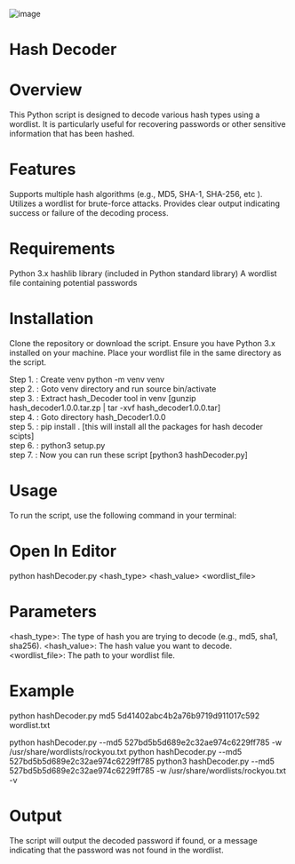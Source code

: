 ![image](https://github.com/user-attachments/assets/75f6a3ff-3670-42d9-a27a-5d03045dca83)




Hash Decoder
============

Overview
=========
This Python script is designed to decode various hash types using a wordlist. It is particularly useful for recovering passwords or other sensitive information that has been hashed.

Features
=========
Supports multiple hash algorithms (e.g., MD5, SHA-1, SHA-256, etc ).
Utilizes a wordlist for brute-force attacks.
Provides clear output indicating success or failure of the decoding process.

Requirements
============
Python 3.x
hashlib library (included in Python standard library)
A wordlist file containing potential passwords

Installation
============
Clone the repository or download the script.
Ensure you have Python 3.x installed on your machine.
Place your wordlist file in the same directory as the script.

Step 1. : Create venv python -m venv venv 
<br/>step 2. : Goto venv directory and run source bin/activate 
<br/>step 3. : Extract hash_Decoder tool in venv [gunzip hash_decoder1.0.0.tar.zp | tar -xvf hash_decoder1.0.0.tar]
<br/>step 4. : Goto directory hash_Decoder1.0.0
<br/>step 5. : pip install .   [this will install all the packages for hash decoder scipts]<br/>
step 6. : python3 setup.py\
step 7. : Now you can run these script   [python3 hashDecoder.py]<br/>


Usage
=====
To run the script, use the following command in your terminal:

Open In Editor
==============
python hashDecoder.py <hash_type> <hash_value> <wordlist_file>

Parameters
==========
<hash_type>: The type of hash you are trying to decode (e.g., md5, sha1, sha256).
<hash_value>: The hash value you want to decode.
<wordlist_file>: The path to your wordlist file.

Example
=======
python hashDecoder.py md5 5d41402abc4b2a76b9719d911017c592  wordlist.txt

python hashDecoder.py --md5 527bd5b5d689e2c32ae974c6229ff785 -w /usr/share/wordlists/rockyou.txt
python hashDecoder.py --md5 527bd5b5d689e2c32ae974c6229ff785 
python3 hashDecoder.py --md5 527bd5b5d689e2c32ae974c6229ff785 -w /usr/share/wordlists/rockyou.txt -v


Output
=======
The script will output the decoded password if found, or a message indicating that the password was not found in the wordlist.
